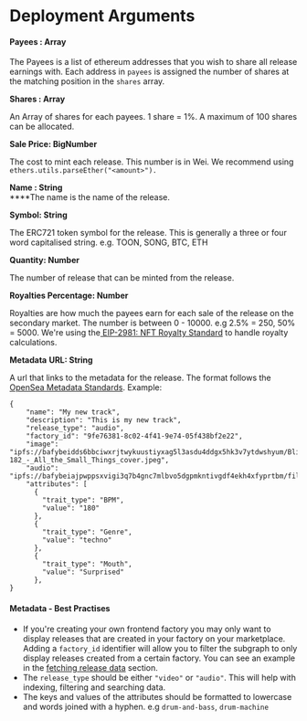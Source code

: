 # Deployment Arguments

#### Payees : Array

The Payees is a list of ethereum addresses that you wish to share all release earnings with.  Each address in `payees` is assigned the number of shares at the matching position in the `shares` array.

**Shares : Array**

An Array of shares for each payees. 1 share = 1%. A maximum of 100 shares can be allocated.&#x20;

**Sale Price: BigNumber**

The cost to mint each release. This number is in Wei. We recommend using `ethers.utils.parseEther("<amount>").`

**Name : String**\
****The name is the name of the release.

**Symbol: String**

The ERC721 token symbol for the release. This is generally a three or four word capitalised string. e.g. TOON, SONG, BTC, ETH

**Quantity: Number**

The number of release that can be minted from the release.&#x20;

**Royalties Percentage: Number**

Royalties are how much the payees earn for each sale of the release on the secondary market. The number is between 0 - 10000. e.g 2.5% = 250, 50% = 5000. We're using the[ EIP-2981: NFT Royalty Standard](https://eips.ethereum.org/EIPS/eip-2981) to handle royalty calculations.&#x20;

**Metadata** **URL: String**

A url that links to the metadata for the release. The format follows the [OpenSea Metadata Standards](https://docs.opensea.io/docs/metadata-standards#metadata-structure). Example:

```
{
    "name": "My new track", 
    "description": "This is my new track",
    "release_type": "audio",
    "factory_id": "9fe76381-8c02-4f41-9e74-05f438bf2e22",
    "image": "ipfs://bafybeidds6bbciwxrjtwykuustiyxag5l3asdu4ddgx5hk3v7ytdwshyum/Blink-182_-_All_the_Small_Things_cover.jpeg",
    "audio": "ipfs://bafybeiajpwppsxvigi3q7b4gnc7mlbvo5dgpmkntivgdf4ekh4xfyprtbm/file_example_MP4_1920_18MG.mp4"
    "attributes": [
      {
        "trait_type": "BPM", 
        "value": "180"
      }, 
      {
        "trait_type": "Genre", 
        "value": "techno"
      }, 
      {
        "trait_type": "Mouth", 
        "value": "Surprised"
      }, 
}
```

#### Metadata - Best Practises

* If you're creating your own frontend factory you may only want to display releases that are created in your factory on your marketplace. Adding a `factory_id` identifier will allow you to filter the subgraph to only display releases created from a certain factory. You can see an example in the [fetching release data](../the-subgraph/read-from-the-subgraph.md) section.
* The `release_type` should be either `"video"` or `"audio"`. This will help with indexing, filtering and searching data.&#x20;
* The keys and values of the attributes should be formatted to lowercase and words joined with a hyphen. e.g `drum-and-bass`, `drum-machine`

